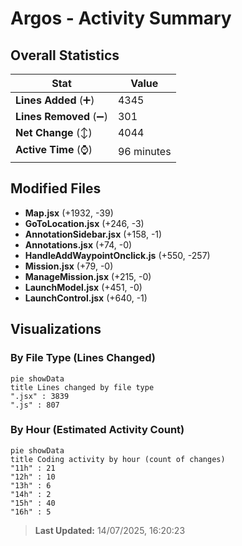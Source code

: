 # Argos - Activity Summary 

## Overall Statistics

| Stat                   | Value                                                             |
| ---------------------- | ----------------------------------------------------------------- |
| **Lines Added** (➕)   | 4345                                          |
| **Lines Removed** (➖) | 301                                        |
| **Net Change** (↕)    | 4044                |
| **Active Time** (⌚)   | 96 minutes |


## Modified Files
- **Map.jsx** (+1932, -39)
- **GoToLocation.jsx** (+246, -3)
- **AnnotationSidebar.jsx** (+158, -1)
- **Annotations.jsx** (+74, -0)
- **HandleAddWaypointOnclick.js** (+550, -257)
- **Mission.jsx** (+79, -0)
- **ManageMission.jsx** (+215, -0)
- **LaunchModel.jsx** (+451, -0)
- **LaunchControl.jsx** (+640, -1)

## Visualizations

### By File Type (Lines Changed)

```mermaid
pie showData
title Lines changed by file type
".jsx" : 3839
".js" : 807
```

### By Hour (Estimated Activity Count)

```mermaid
pie showData
title Coding activity by hour (count of changes)
"11h" : 21
"12h" : 10
"13h" : 6
"14h" : 2
"15h" : 40
"16h" : 5
```


> **Last Updated:** 14/07/2025, 16:20:23